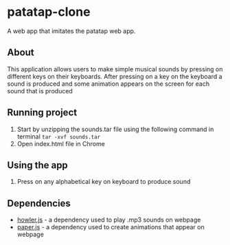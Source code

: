 # patatap-clone
A web app that imitates the patatap web app.

## About
This application allows users to make simple musical sounds by pressing on different keys on their keyboards. After pressing on a key on the keyboard a sound is produced and some animation appears on the screen for each sound that is produced

## Running project
1. Start by unzipping the sounds.tar file using the following command in terminal `tar -xvf sounds.tar`
2. Open index.html file in Chrome

## Using the app
1. Press on any alphabetical key on keyboard to produce sound 

## Dependencies 
* [howler.js](https://howlerjs.com/) - a dependency used to play .mp3 sounds on webpage
* [paper.js](http://paperjs.org/) - a dependency used to create animations that appear on webpage 

